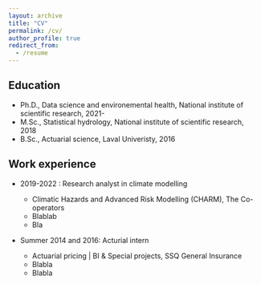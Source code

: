 ```yaml
---
layout: archive
title: "CV"
permalink: /cv/
author_profile: true
redirect_from:
  - /resume
---
```


Education
---------------
* Ph.D., Data science and environemental health, National institute of scientific research, 2021-
* M.Sc., Statistical hydrology, National institute of scientific research, 2018
* B.Sc., Actuarial science, Laval Univeristy, 2016 

Work experience
---------------
* 2019-2022 : Research analyst in climate modelling
  * Climatic Hazards and Advanced Risk Modelling (CHARM), The Co-operators
  * Blablab
  * Bla

* Summer 2014 and 2016: Acturial intern
  * Actuarial pricing \| BI & Special projects, SSQ General Insurance
  * Blabla
  * Blabla
  
